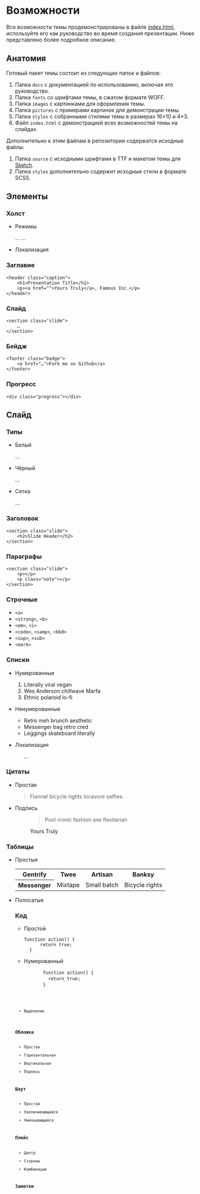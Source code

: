 # Возможности

Все возможности темы продемонстрированы в файле [index.html](../index.html), используйте его как руководство во время создания презентации. Ниже представлено более подробное описание.

## Анатомия

Готовый пакет темы состоит из следующих папок и файлов:

1. Папка `docs` с документацией по использованию, включая это руководство.
2. Папка `fonts` со шрифтами темы, в сжатом формате WOFF.
3. Папка `images` с картинками для оформления темы.
4. Папка `pictures` с примерами картинок для демонстрации темы.
5. Папка `styles` с собранными стилями темы в размерах 16×10 и 4×3.
6. Файл `index.html` с демонстрацией всех возможностей темы на слайдах.

Дополнительно к этим файлам в репозитории содержатся исходные файлы:

1. Папка `source` с исходными шрифтами в TTF и макетом темы для [Sketch](http://bohemiancoding.com/sketch/).
2. Папка `styles` дополнительно содержит исходные стили в формате SCSS.

## Элементы

### Холст

- Режимы

	<body class="shower list">
		…
	</body>

	<body class="shower full">
		…
	</body>

- Локализация

	<html lang="ru">
	<html lang="en">

### Заглавие

	<header class="caption">
		<h1>Presentation Title</h1>
		<p><a href="">Yours Truly</a>, Famous Inc.</p>
	</header>

### Слайд

	<section class="slide">
		…
	</section>

### Бейдж

	<footer class="badge">
		<a href="…">Fork me on Github</a>
	</footer>

### Прогресс

	<div class="progress"></div>

## Слайд

### Типы

- Белый

	<section class="slide white">
		…
	</section>

- Чёрный

	<section class="slide black">
		…
	</section>

- Сетка

	<section class="slide grid">
		…
	</section>

### Заголовок

	<section class="slide">
		<h2>Slide Header</h2>
	</section>

### Параграфы

	<section class="slide">
		<p></p>
		<p class="note"></p>
	</section>

### Строчные

- `<a>`
- `<strong>`, `<b>`
- `<em>`, `<i>`
- `<code>`, `<samp>`, `<kbd>`
- `<sup>`, `<sub>`
- `<mark>`

### Списки

- Нумерованные

	<ol>
		<li>Literally viral vegan</li>
		<li>Wes Anderson chillwave Marfa</li>
		<li>Ethnic polaroid lo-fi</li>
	</ol>

- Ненумерованные

	<ul>
		<li>Retro meh brunch aesthetic</li>
		<li>Messenger bag retro cred</li>
		<li>Leggings skateboard literally</li>
	</ul>

- Локализация

	<ul lang="en">
		…
	</ul>

### Цитаты

- Простая

	<blockquote>
		<p>Flannel bicycle rights locavore selfies.</p>
	</blockquote>

- Подпись

	<figure>
		<blockquote>
			<p>Post-ironic fashion axe flexitarian</p>
		</blockquote>
		<figcaption>Yours Truly</figcaption>
	</figure>

### Таблицы

- Простые

	<table>
	<tr>
		<th scope="col">Gentrify</th>
		<th>Twee</th>
		<th>Artisan</th>
		<th>Banksy</th>
	</tr>
	<tr>
		<th scope="row">Messenger</th>
		<td>Mixtape</td>
		<td>Small batch</td>
		<td>Bicycle rights</td>
	</tr>
	</table>

- Полосатые

	<table class="striped">

### Код

- Простой

	<pre><code>function action() {
		return true;
	}</code></pre>

- Нумерованный

	<pre>
		<code>function action() {</code>
		<code>	return true;</code>
		<code>}<code>
	</pre>

- Выделение

### Обложка

- Простая
- Горизонтальная
- Вертикальная
- Подпись

### Шаут

- Простой
- Увеличивающийся
- Уменьшающийся

### Плейс

- Центр
- Стороны
- Комбинации

### Заметки
